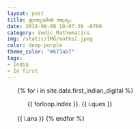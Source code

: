 ```yaml
---
layout: post
title: ഇന്ത്യയിൽ ആദ്യം
date: 2018-08-08 10:07:39 -0700
category: Vedic_Mathematics
img: /static/IMG/maths2.jpeg
color: deep-purple
theme_color: "#673ab7"
tags: 
- India
- In first
---
```


<ul class="question">
{% for i in site.data.first_indian_digital %}
<ol>{{ forloop.index }}. {{ i.ques }}</ol><br />
{{ i.ans }}
{% endfor %}
</ul>
